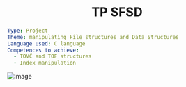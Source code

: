<h1 align="center">TP SFSD</h1>

```yaml
Type: Project
Theme: manipulating File structures and Data Structures
Language used: C language
Competences to achieve:
  - TOVĈ and TOF structures
  - Index manipulation
```

![image](https://user-images.githubusercontent.com/89279264/203825136-21ea292d-d207-4aa0-a764-bdab86e83b5b.png)
